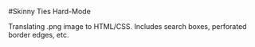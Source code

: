 #Skinny Ties Hard-Mode

Translating .png image to HTML/CSS. Includes search boxes, perforated border edges, etc.